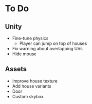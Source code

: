 # To Do

## Unity

 - Fine-tune physics
    - Player can jump on top of houses
 - Fix warning about overlapping UVs
 - Hide mouse

## Assets

 - Improve house texture
 - Add house variants
 - Door
 - Custom skybox
